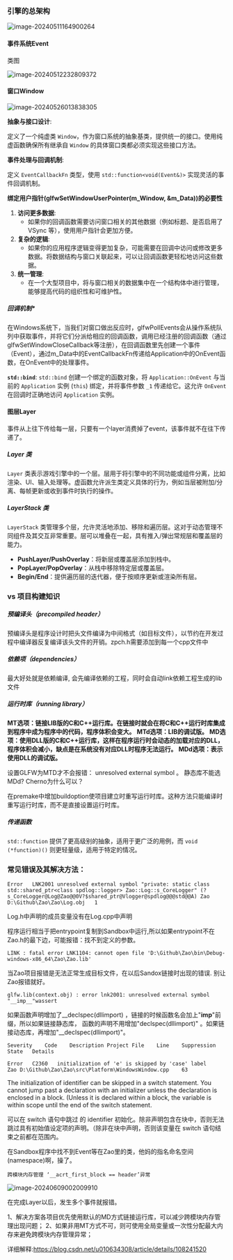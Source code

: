 ### 引擎的总架构

![image-20240511164900264](C:\Users\26041\AppData\Roaming\Typora\typora-user-images\image-20240511164900264.png)



#### 事件系统Event

类图

![image-20240512232809372](C:\Users\26041\AppData\Roaming\Typora\typora-user-images\image-20240512232809372.png)

#### 窗口Window

![image-20240526013838305](C:\Users\26041\AppData\Roaming\Typora\typora-user-images\image-20240526013838305.png)

**抽象与接口设计**:

定义了一个纯虚类 `Window`，作为窗口系统的抽象基类，提供统一的接口。使用纯虚函数确保所有继承自 `Window` 的具体窗口类都必须实现这些接口方法。

**事件处理与回调机制**:

定义 `EventCallbackFn` 类型，使用 `std::function<void(Event&)>` 实现灵活的事件回调机制。

**绑定用户指针(glfwSetWindowUserPointer(m_Window, &m_Data))的必要性**

1. **访问更多数据**:
   - 如果你的回调函数需要访问窗口相关的其他数据（例如标题、是否启用了 VSync 等），使用用户指针会更加方便。
2. **复杂的逻辑**:
   - 如果你的应用程序逻辑变得更加复杂，可能需要在回调中访问或修改更多数据。将数据结构与窗口关联起来，可以让回调函数更轻松地访问这些数据。
3. **统一管理**:
   - 在一个大型项目中，将与窗口相关的数据集中在一个结构体中进行管理，能够提高代码的组织性和可维护性。

##### 回调机制*

在Windows系统下，当我们对窗口做出反应时，glfwPollEvents会从操作系统队列中获取事件，并将它们分派给相应的回调函数，调用已经注册的回调函数（通过glfwSetWindowCloseCallback等注册），在回调函数里先创建一个事件（Event），通过m_Data中的EventCallbackFn传递给Application中的OnEvent函数，在OnEvent中的处理事件。

**`std::bind`**: `std::bind` 创建一个绑定的函数对象，将 `Application::OnEvent` 与当前的 `Application` 实例 (`this`) 绑定，并将事件参数 `_1` 传递给它。这允许 `OnEvent` 在回调时正确地访问 `Application` 实例。



#### 图层Layer

事件从上往下传给每一层，只要有一个layer消费掉了event，该事件就不在往下传递了。

##### Layer 类

`Layer` 类表示游戏引擎中的一个层。层用于将引擎中的不同功能或组件分离，比如渲染、UI、输入处理等。虚函数允许派生类定义具体的行为，例如当层被附加/分离、每帧更新或收到事件时执行的操作。

##### LayerStack 类

`LayerStack` 类管理多个层，允许灵活地添加、移除和遍历层。这对于动态管理不同组件及其交互非常重要。层可以堆叠在一起，具有推入/弹出常规层和覆盖层的能力。

- **PushLayer/PushOverlay**：将新层或覆盖层添加到栈中。
- **PopLayer/PopOverlay**：从栈中移除特定层或覆盖层。
- **Begin/End**：提供遍历层的迭代器，便于按顺序更新或渲染所有层。

### vs 项目构建知识

##### 预编译头（precompiled header）

预编译头是程序设计时把头文件编译为中间格式（如目标文件），以节约在开发过程中编译器反复编译该头文件的开销。zpch.h需要添加到每一个cpp文件中

##### 依赖项（dependencies）

最大好处就是依赖编译, 会先编译依赖的工程，同时会自动link依赖工程生成的lib文件

##### 运行时库（running library）

**MT选项：链接LIB版的C和C++运行库。在链接时就会在将C和C++运行时库集成到程序中成为程序中的代码，程序体积会变大。**
**MTd选项：LIB的调试版。**
**MD选项：使用DLL版的C和C++运行库，这样在程序运行时会动态的加载对应的DLL，程序体积会减小，缺点是在系统没有对应DLL时程序无法运行。**
**MDd选项：表示使用DLL的调试版。**

设置GLFW为MTD才不会报错： unresolved external symbol 。 静态库不能选MDd? Cherno为什么可以？

在premake中增加buildoption使项目建立时重写运行时库。这种方法只能编译时重写运行时库，而不是直接设置运行时库。

##### 传递函数

`std::function` 提供了更高级别的抽象，适用于更广泛的用例，而 `void (*function)()` 则更轻量级，适用于特定的情况。



### 常见错误及其解决方法：

```
Error	LNK2001	unresolved external symbol "private: static class std::shared_ptr<class spdlog::logger> Zao::Log::s_CoreLogger" (?s_CoreLogger@Log@Zao@@0V?$shared_ptr@Vlogger@spdlog@@@std@@A)	Zao	D:\Github\Zao\Zao\Log.obj	1	
```

Log.h中声明的成员变量没有在Log.cpp中声明	



程序运行相当于把entrypoint复制到Sandbox中运行,所以如果entrypoint不在Zao.h的最下边，可能报错：找不到定义的参数。



```
LINK : fatal error LNK1104: cannot open file 'D:\Github\Zao\bin\Debug-windows-x86_64\Zao\Zao.lib'
```

 当Zao项目报错是无法正常生成目标文件，在以后Sandox链接时出现的错误.   别让Zao报错就好。



```
glfw.lib(context.obj) : error lnk2001: unresolved external symbol "__imp__"wassert
```

  如果函数声明增加了__declspec(dllimport) ，链接的时候函数名会加上"__imp__"前缀，所以如果链接静态库， 函数的声明不用增加"declspec(dllimport)" 。如果链接动态库，再增加"__declspec(dllimport)"。



```
Severity	Code	Description	Project	File	Line	Suppression State	Details

Error	C2360	initialization of 'e' is skipped by 'case' label	Zao	D:\Github\Zao\Zao\src\Platform\WindowsWindow.cpp	63
```

The initialization of identifier can be skipped in a switch statement. You cannot jump past a declaration with an initializer unless the declaration is enclosed in a block. (Unless it is declared within a block, the variable is within scope until the end of the switch statement.

可以在 switch 语句中跳过 的 identifier 初始化。除非声明包含在块中，否则无法跳过具有初始值设定项的声明。（除非在块中声明，否则该变量在 switch 语句结束之前都在范围内。



在Sandbox程序中找不到Event等在Zao里的类，他妈的指名命名空间(namespace)啊，操了。



```
跨模块内存管理 ‘__acrt_first_block == header’异常
```

![image-20240609002009910](C:\Users\26041\AppData\Roaming\Typora\typora-user-images\image-20240609002009910.png)

在完成Layer以后，发生多个事件就报错。

1、解决方案各项目优先使用默认的MD方式链接运行库，可以减少跨模块内存管理出现问题；
2、如果非用MT方式不可，则可使用全局变量或一次性分配最大内存来避免跨模块内存管理异常；

详细解释:https://blog.csdn.net/u010634308/article/details/108241520






